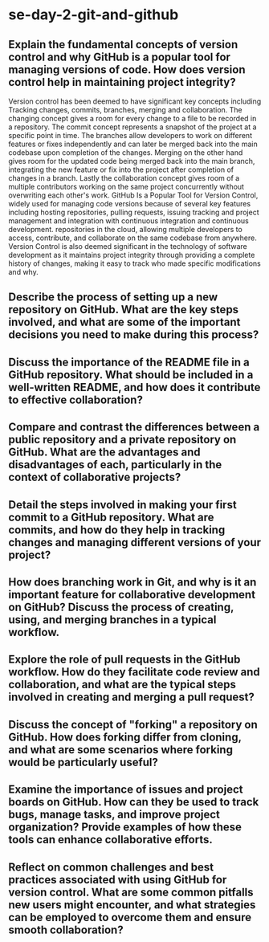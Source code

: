 # se-day-2-git-and-github
## Explain the fundamental concepts of version control and why GitHub is a popular tool for managing versions of code. How does version control help in maintaining project integrity?
Version control has been deemed to have significant key concepts including Tracking changes, commits, branches, merging and collaboration. The changing concept gives a room for every change to a file to be recorded in a repository.  The commit concept represents a snapshot of the project at a specific point in time. The branches allow developers to work on different features or fixes independently and can later be merged back into the main codebase upon completion of the changes. Merging on the other hand gives room for the updated code being merged back into the main branch, integrating the new feature or fix into the project after completion of changes in a branch. Lastly the collaboration concept gives room of a multiple contributors working on the same project concurrently without overwriting each other's work. 
GitHub Is a Popular Tool for Version Control, widely used for managing code versions because of several key features including hosting repositories, pulling requests, issuing tracking and project management and integration with continuous integration and continuous development. 
repositories in the cloud, allowing multiple developers to access, contribute, and collaborate on the same codebase from anywhere.
Version Control is also deemed significant in the technology of software development as it maintains project integrity through providing a complete history of changes, making it easy to track who made specific modifications and why.

## Describe the process of setting up a new repository on GitHub. What are the key steps involved, and what are some of the important decisions you need to make during this process?

## Discuss the importance of the README file in a GitHub repository. What should be included in a well-written README, and how does it contribute to effective collaboration?

## Compare and contrast the differences between a public repository and a private repository on GitHub. What are the advantages and disadvantages of each, particularly in the context of collaborative projects?

## Detail the steps involved in making your first commit to a GitHub repository. What are commits, and how do they help in tracking changes and managing different versions of your project?

## How does branching work in Git, and why is it an important feature for collaborative development on GitHub? Discuss the process of creating, using, and merging branches in a typical workflow.

## Explore the role of pull requests in the GitHub workflow. How do they facilitate code review and collaboration, and what are the typical steps involved in creating and merging a pull request?

## Discuss the concept of "forking" a repository on GitHub. How does forking differ from cloning, and what are some scenarios where forking would be particularly useful?

## Examine the importance of issues and project boards on GitHub. How can they be used to track bugs, manage tasks, and improve project organization? Provide examples of how these tools can enhance collaborative efforts.

## Reflect on common challenges and best practices associated with using GitHub for version control. What are some common pitfalls new users might encounter, and what strategies can be employed to overcome them and ensure smooth collaboration?
